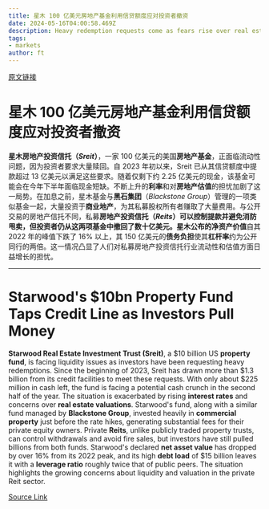 ```yaml
---
title: 星木 100 亿美元房地产基金利用信贷额度应对投资者撤资
date: 2024-05-16T04:00:58.469Z
description: Heavy redemption requests come as fears rise over real estate valuations
tags: 
- markets
author: ft
---
```


[原文链接](https://ft.com/content/1b0ce791-e387-4ea4-852a-14d59b3ced1f)

# 星木 100 亿美元房地产基金利用信贷额度应对投资者撤资 

**星木房地产投资信托（*Sreit*）**，一家 100 亿美元的美国**房地产基金**，正面临流动性问题，因为投资者要求大量赎回。自 2023 年初以来，Sreit 已从其信贷额度中提款超过 13 亿美元以满足这些要求。随着仅剩下约 2.25 亿美元的现金，该基金可能会在今年下半年面临现金短缺。不断上升的**利率**和对**房地产估值**的担忧加剧了这一局势。在加息之前，星木基金与**黑石集团**（*Blackstone Group*）管理的一项类似基金一起，大量投资于**商业地产**，为其私募股权所有者赚取了大量费用。与公开交易的房地产信托不同，私募**房地产投资信托（*Reits*）**可以控制提款并避免消防甩卖，但投资者仍从这两项基金中撤回了数十亿美元。星木公布的**净资产价值**自其 2022 年的峰值下跌了 16% 以上，其 150 亿美元的**债务负担**使其**杠杆率**约为公开同行的两倍。这一情况凸显了人们对私募房地产投资信托行业流动性和估值方面日益增长的担忧。

---

# Starwood's $10bn Property Fund Taps Credit Line as Investors Pull Money 

**Starwood Real Estate Investment Trust (Sreit)**, a $10 billion US **property fund**, is facing liquidity issues as investors have been requesting heavy redemptions. Since the beginning of 2023, Sreit has drawn more than $1.3 billion from its credit facilities to meet these requests. With only about $225 million in cash left, the fund is facing a potential cash crunch in the second half of the year. The situation is exacerbated by rising **interest rates** and concerns over **real estate valuations**. Starwood's fund, along with a similar fund managed by **Blackstone Group**, invested heavily in **commercial property** just before the rate hikes, generating substantial fees for their private equity owners. Private **Reits**, unlike publicly traded property trusts, can control withdrawals and avoid fire sales, but investors have still pulled billions from both funds. Starwood's declared **net asset value** has dropped by over 16% from its 2022 peak, and its high **debt load** of $15 billion leaves it with a **leverage ratio** roughly twice that of public peers. The situation highlights the growing concerns about liquidity and valuation in the private Reit sector.

[Source Link](https://ft.com/content/1b0ce791-e387-4ea4-852a-14d59b3ced1f)

